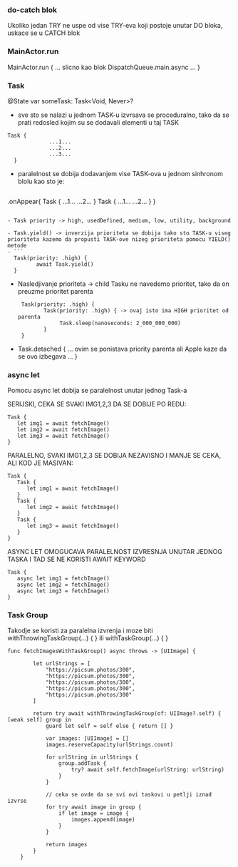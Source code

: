 ### do-catch blok
Ukoliko jedan TRY ne uspe od vise TRY-eva koji postoje unutar DO bloka, uskace se u CATCH blok

### MainActor.run
MainActor.run { ... slicno kao blok DispatchQueue.main.async ... }

### Task
@State var someTask: Task<Void, Never>?

- sve sto se nalazi u jednom TASK-u izvrsava se proceduralno, tako da se prati redosled kojim su se dodavali elementi u taj TASK
```
Task {
             ...1...
             ...2...
             ...3...
  }
```

- paralelnost se dobija dodavanjem vise TASK-ova u jednom sinhronom blolu kao sto je:
  ```
 .onAppear{
             Task {
                        ...1...
                        ...2...
             }
             Task {
                        ...1...
                        ...2...
             }
  }
  ```

 - Task priority -> high, usedDefined, medium, low, utility, background

 - Task.yield() -> inverzija prioriteta se dobija tako sto TASK-u viseg prioriteta kazemo da propusti TASK-ove nizeg prioriteta pomocu YIELD() metode
 - ```
    Task(priority: .high) {
           await Task.yield()
    }
   ```
  
 - Nasledjivanje prioriteta -> child Tasku ne navedemo prioritet, tako da on preuzme prioritet parenta
   ```
    Task(priority: .high) {
           Task(priority: .high) { -> ovaj isto ima HIGH prioritet od parenta
                Task.sleep(nanoseconds: 2_000_000_000)
           }
    }
   ```

  - Task.detached { ... ovim se ponistava priority parenta ali Apple kaze da se ovo izbegava ... }

### async let
Pomocu async let dobija se paralelnost unutar jednog Task-a

SERIJSKI, CEKA SE SVAKI IMG1,2,3 DA SE DOBIJE PO REDU:
```
Task { 
   let img1 = await fetchImage()
   let img2 = await fetchImage()
   let img3 = await fetchImage()
}
```

PARALELNO, SVAKI IMG1,2,3 SE DOBIJA NEZAVISNO I MANJE SE CEKA, ALI KOD JE MASIVAN:
```
Task { 
   Task {
      let img1 = await fetchImage()
   }
   Task {
      let img2 = await fetchImage()
   }
   Task {
      let img3 = await fetchImage()
   }
}
```

ASYNC LET OMOGUCAVA PARALELNOST IZVRESNJA UNUTAR JEDNOG TASKA I TAD SE NE KORISTI AWAIT KEYWORD
```
Task { 
   async let img1 = fetchImage()
   async let img2 = fetchImage()
   async let img3 = fetchImage()
}
```

### Task Group
Takodje se koristi za paralelna izvrenja i moze biti withThrowingTaskGroup(...) { } ili withTaskGroup(...) { }
```
func fetchImagesWithTaskGroup() async throws -> [UIImage] {
        
        let urlStrings = [
            "https://picsum.photos/300",
            "https://picsum.photos/300",
            "https://picsum.photos/300",
            "https://picsum.photos/300",
            "https://picsum.photos/300"
        ]
        
        return try await withThrowingTaskGroup(of: UIImage?.self) { [weak self] group in
            guard let self = self else { return [] }
            
            var images: [UIImage] = []
            images.reserveCapacity(urlStrings.count)
            
            for urlString in urlStrings {
                group.addTask {
                    try? await self.fetchImage(urlString: urlString)
                }
            }
            
            // ceka se ovde da se svi ovi taskovi u petlji iznad izvrse
            for try await image in group {
                if let image = image {
                    images.append(image)
                }
            }
            
            return images
        }
    }
```
